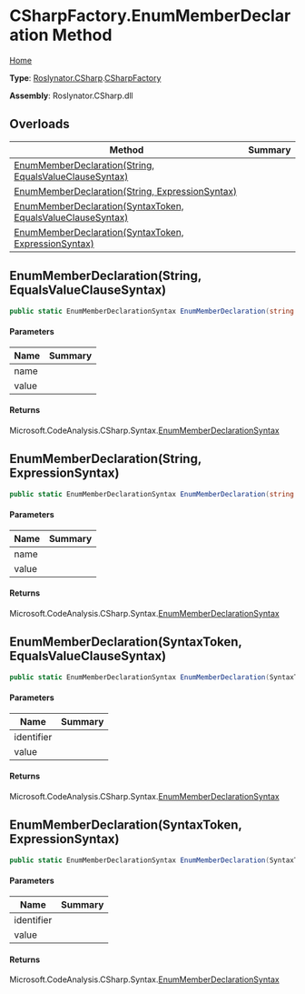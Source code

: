 # CSharpFactory\.EnumMemberDeclaration Method

[Home](../../../../README.md)

**Type**: [Roslynator.CSharp](../../README.md)\.[CSharpFactory](../README.md)

**Assembly**: Roslynator\.CSharp\.dll

## Overloads

| Method | Summary |
| ------ | ------- |
| [EnumMemberDeclaration(String, EqualsValueClauseSyntax)](#Roslynator_CSharp_CSharpFactory_EnumMemberDeclaration_System_String_Microsoft_CodeAnalysis_CSharp_Syntax_EqualsValueClauseSyntax_) | |
| [EnumMemberDeclaration(String, ExpressionSyntax)](#Roslynator_CSharp_CSharpFactory_EnumMemberDeclaration_System_String_Microsoft_CodeAnalysis_CSharp_Syntax_ExpressionSyntax_) | |
| [EnumMemberDeclaration(SyntaxToken, EqualsValueClauseSyntax)](#Roslynator_CSharp_CSharpFactory_EnumMemberDeclaration_Microsoft_CodeAnalysis_SyntaxToken_Microsoft_CodeAnalysis_CSharp_Syntax_EqualsValueClauseSyntax_) | |
| [EnumMemberDeclaration(SyntaxToken, ExpressionSyntax)](#Roslynator_CSharp_CSharpFactory_EnumMemberDeclaration_Microsoft_CodeAnalysis_SyntaxToken_Microsoft_CodeAnalysis_CSharp_Syntax_ExpressionSyntax_) | |

## EnumMemberDeclaration\(String, EqualsValueClauseSyntax\)<a name="Roslynator_CSharp_CSharpFactory_EnumMemberDeclaration_System_String_Microsoft_CodeAnalysis_CSharp_Syntax_EqualsValueClauseSyntax_"></a>

```csharp
public static EnumMemberDeclarationSyntax EnumMemberDeclaration(string name, EqualsValueClauseSyntax value)
```

#### Parameters

| Name | Summary |
| ---- | ------- |
| name | |
| value | |

#### Returns

Microsoft\.CodeAnalysis\.CSharp\.Syntax\.[EnumMemberDeclarationSyntax](https://docs.microsoft.com/en-us/dotnet/api/microsoft.codeanalysis.csharp.syntax.enummemberdeclarationsyntax)

## EnumMemberDeclaration\(String, ExpressionSyntax\)<a name="Roslynator_CSharp_CSharpFactory_EnumMemberDeclaration_System_String_Microsoft_CodeAnalysis_CSharp_Syntax_ExpressionSyntax_"></a>

```csharp
public static EnumMemberDeclarationSyntax EnumMemberDeclaration(string name, ExpressionSyntax value)
```

#### Parameters

| Name | Summary |
| ---- | ------- |
| name | |
| value | |

#### Returns

Microsoft\.CodeAnalysis\.CSharp\.Syntax\.[EnumMemberDeclarationSyntax](https://docs.microsoft.com/en-us/dotnet/api/microsoft.codeanalysis.csharp.syntax.enummemberdeclarationsyntax)

## EnumMemberDeclaration\(SyntaxToken, EqualsValueClauseSyntax\)<a name="Roslynator_CSharp_CSharpFactory_EnumMemberDeclaration_Microsoft_CodeAnalysis_SyntaxToken_Microsoft_CodeAnalysis_CSharp_Syntax_EqualsValueClauseSyntax_"></a>

```csharp
public static EnumMemberDeclarationSyntax EnumMemberDeclaration(SyntaxToken identifier, EqualsValueClauseSyntax value)
```

#### Parameters

| Name | Summary |
| ---- | ------- |
| identifier | |
| value | |

#### Returns

Microsoft\.CodeAnalysis\.CSharp\.Syntax\.[EnumMemberDeclarationSyntax](https://docs.microsoft.com/en-us/dotnet/api/microsoft.codeanalysis.csharp.syntax.enummemberdeclarationsyntax)

## EnumMemberDeclaration\(SyntaxToken, ExpressionSyntax\)<a name="Roslynator_CSharp_CSharpFactory_EnumMemberDeclaration_Microsoft_CodeAnalysis_SyntaxToken_Microsoft_CodeAnalysis_CSharp_Syntax_ExpressionSyntax_"></a>

```csharp
public static EnumMemberDeclarationSyntax EnumMemberDeclaration(SyntaxToken identifier, ExpressionSyntax value)
```

#### Parameters

| Name | Summary |
| ---- | ------- |
| identifier | |
| value | |

#### Returns

Microsoft\.CodeAnalysis\.CSharp\.Syntax\.[EnumMemberDeclarationSyntax](https://docs.microsoft.com/en-us/dotnet/api/microsoft.codeanalysis.csharp.syntax.enummemberdeclarationsyntax)

